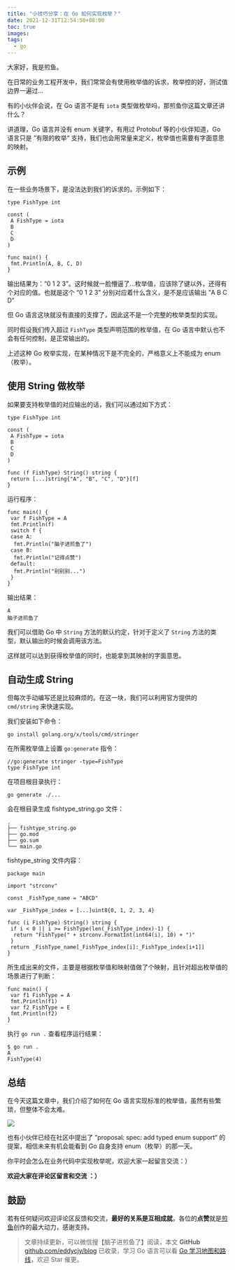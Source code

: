 ```yaml
---
title: "小技巧分享：在 Go 如何实现枚举？"
date: 2021-12-31T12:54:50+08:00
toc: true
images:
tags: 
  - go
---
```


大家好，我是煎鱼。

在日常的业务工程开发中，我们常常会有使用枚举值的诉求，枚举控的好，测试值边界一遍过...

有的小伙伴会说，在 Go 语言不是有 `iota` 类型做枚举吗，那煎鱼你这篇文章还讲什么？

讲道理，Go 语言并没有 enum 关键字，有用过 Protobuf 等的小伙伴知道，Go 语言只是 ”有限的枚举“ 支持，我们也会用常量来定义，枚举值也需要有字面意思的映射。

示例
--

在一些业务场景下，是没法达到我们的诉求的。示例如下：

```
type FishType int

const (
 A FishType = iota
 B
 C
 D
)

func main() {
 fmt.Println(A, B, C, D)
}
```

输出结果为：“0 1 2 3”。这时候就一脸懵逼了...枚举值，应该除了键以外，还得有个对应的值。也就是这个 “0 1 2 3” 分别对应着什么含义，是不是应该输出 ”A B C D“

但 Go 语言这块就没有直接的支撑了，因此这不是一个完整的枚举类型的实现。

同时假设我们传入超过 `FishType` 类型声明范围的枚举值，在 Go 语言中默认也不会有任何控制，是正常输出的。

上述这种 Go 枚举实现，在某种情况下是不完全的，严格意义上不能成为 enum（枚举）。

使用 String 做枚举
-------------

如果要支持枚举值的对应输出的话，我们可以通过如下方式：

```
type FishType int

const (
 A FishType = iota
 B
 C
 D
)

func (f FishType) String() string {
 return [...]string{"A", "B", "C", "D"}[f]
}
```

运行程序：

```
func main() {
 var f FishType = A
 fmt.Println(f)
 switch f {
 case A:
  fmt.Println("脑子进煎鱼了")
 case B:
  fmt.Println("记得点赞")
 default:
  fmt.Println("别别别...")
 }
}
```

输出结果：

```
A
脑子进煎鱼了
```

我们可以借助 Go 中 `String` 方法的默认约定，针对于定义了 `String` 方法的类型，默认输出的时候会调用该方法。

这样就可以达到获得枚举值的同时，也能拿到其映射的字面意思。

自动生成 String
-----------

但每次手动编写还是比较麻烦的。在这一块，我们可以利用官方提供的 `cmd/string` 来快速实现。

我们安装如下命令：

```
go install golang.org/x/tools/cmd/stringer
```

在所需枚举值上设置 `go:generate` 指令：

```
//go:generate stringer -type=FishType
type FishType int
```

在项目根目录执行：

```
go generate ./...

```

会在根目录生成 fishtype\_string.go 文件：

```
.
├── fishtype_string.go
├── go.mod
├── go.sum
└── main.go
```

fishtype\_string 文件内容：

```
package main

import "strconv"

const _FishType_name = "ABCD"

var _FishType_index = [...]uint8{0, 1, 2, 3, 4}

func (i FishType) String() string {
 if i < 0 || i >= FishType(len(_FishType_index)-1) {
  return "FishType(" + strconv.FormatInt(int64(i), 10) + ")"
 }
 return _FishType_name[_FishType_index[i]:_FishType_index[i+1]]
}
```

所生成出来的文件，主要是根据枚举值和映射值做了个映射，且针对超出枚举值的场景进行了判断：

```
func main() {
 var f1 FishType = A
 fmt.Println(f1)
 var f2 FishType = E
 fmt.Println(f2)
}
```

执行 `go run .` 查看程序运行结果：

```
$ go run .
A
FishType(4)
```

总结
--

在今天这篇文章中，我们介绍了如何在 Go 语言实现标准的枚举值，虽然有些繁琐，但整体不会太难。

![](https://p3-juejin.byteimg.com/tos-cn-i-k3u1fbpfcp/05d5614987b04e0183e20fb5ac5249d4~tplv-k3u1fbpfcp-zoom-1.image)

也有小伙伴已经在社区中提出了 ”proposal: spec: add typed enum support“ 的提案，相信未来有机会能看到 Go 自身支持 enum（枚举）的那一天。

你平时会怎么在业务代码中实现枚举呢，欢迎大家一起留言交流：）


**欢迎大家在评论区留言和交流 ：）**

## 鼓励

若有任何疑问欢迎评论区反馈和交流，**最好的关系是互相成就**，各位的**点赞**就是[煎鱼](https://github.com/eddycjy)创作的最大动力，感谢支持。

> 文章持续更新，可以微信搜【脑子进煎鱼了】阅读，本文 **GitHub** [github.com/eddycjy/blog](https://github.com/eddycjy/blog) 已收录，学习 Go 语言可以看 [Go 学习地图和路线](https://github.com/eddycjy/go-developer-roadmap)，欢迎 Star 催更。